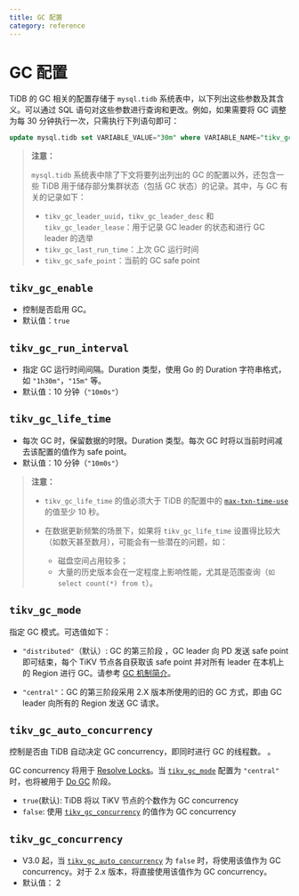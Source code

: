 ```yaml
---
title: GC 配置
category: reference
---
```


# GC 配置

TiDB 的 GC 相关的配置存储于 `mysql.tidb` 系统表中，以下列出这些参数及其含义。可以通过 SQL 语句对这些参数进行查询和更改。例如，如果需要将 GC 调整为每 30 分钟执行一次，只需执行下列语句即可：

```sql
update mysql.tidb set VARIABLE_VALUE="30m" where VARIABLE_NAME="tikv_gc_run_interval";
```

> **注意：**
>
> `mysql.tidb` 系统表中除了下文将要列出列出的 GC 的配置以外，还包含一些 TiDB 用于储存部分集群状态（包括 GC 状态）的记录。其中，与 GC 有关的记录如下：
>
> - `tikv_gc_leader_uuid`，`tikv_gc_leader_desc` 和 `tikv_gc_leader_lease`：用于记录 GC leader 的状态和进行 GC leader 的选举
> - `tikv_gc_last_run_time`：上次 GC 运行时间
> - `tikv_gc_safe_point`：当前的 GC safe point


## `tikv_gc_enable`

- 控制是否启用 GC。
- 默认值：`true`

## `tikv_gc_run_interval`

- 指定 GC 运行时间间隔。Duration 类型，使用 Go 的 Duration 字符串格式，如 `"1h30m"`，`"15m"` 等。
- 默认值：10 分钟（`"10m0s"`）

## `tikv_gc_life_time`

- 每次 GC 时，保留数据的时限。Duration 类型。每次 GC 时将以当前时间减去该配置的值作为 safe point。
- 默认值：10 分钟（`"10m0s"`）

> **注意：**
>
> - `tikv_gc_life_time` 的值必须大于 TiDB 的配置中的 [`max-txn-time-use`](/reference/configuration/tidb-server/configuration-file/#max-txn-time-use) 的值至少 10 秒。
>
> - 在数据更新频繁的场景下，如果将 `tikv_gc_life_time` 设置得比较大（如数天甚至数月），可能会有一些潜在的问题，如：
>   - 磁盘空间占用较多；
>   - 大量的历史版本会在一定程度上影响性能，尤其是范围查询（`如 select count(*) from t`）。

## `tikv_gc_mode`

指定 GC 模式。可选值如下：

- `"distributed"`（默认）: GC 的第三阶段 ，GC leader 向 PD 发送 safe point 即可结束，每个 TiKV 节点各自获取该 safe point 并对所有 leader 在本机上的 Region 进行 GC。请参考 [GC 机制简介](/reference/garbage-collection/overview.md)。

- `"central"`：GC 的第三阶段采用 2.X 版本所使用的旧的 GC 方式，即由 GC leader 向所有的 Region 发送 GC 请求。

## `tikv_gc_auto_concurrency`

控制是否由 TiDB 自动决定 GC concurrency，即同时进行 GC 的线程数。 。

GC concurrency 将用于 [Resolve Locks](/reference/garbage-collection/overview.md#resolve-locks)。当 [`tikv_gc_mode`](#tikv_gc_mode) 配置为 `"central"` 时，也将被用于 [Do GC](/reference/garbage-collection/overview.md#do-gc) 阶段。

- `true`(默认): TiDB 将以 TiKV 节点的个数作为 GC concurrency
- `false`: 使用 [`tikv_gc_concurrency`](#tikv_gc_concurrency) 的值作为 GC concurrency

## `tikv_gc_concurrency`

- V3.0 起，当 [`tikv_gc_auto_concurrency`](#tikv_gc_auto_concurrency) 为 `false` 时，将使用该值作为 GC concurrency。对于 2.x 版本，将直接使用该值作为 GC concurrency。
- 默认值： 2